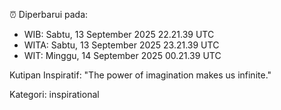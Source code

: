 ⏰ Diperbarui pada:
- WIB: Sabtu, 13 September 2025 22.21.39 UTC
- WITA: Sabtu, 13 September 2025 23.21.39 UTC
- WIT: Minggu, 14 September 2025 00.21.39 UTC

Kutipan Inspiratif:
"The power of imagination makes us infinite."


Kategori: inspirational

